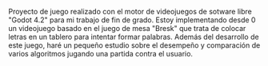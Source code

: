 Proyecto de juego realizado con el motor de videojuegos de sotware libre "Godot 4.2" para mi trabajo de fin de grado.
Estoy implementando desde 0 un videojuego basado en el juego de mesa "Bresk" que trata de colocar letras en un tablero 
para intentar formar palabras. Además del desarrollo de este juego, haré un pequeño estudio sobre el desempeño y comparación
de varios algoritmos jugando una partida contra el usuario.
